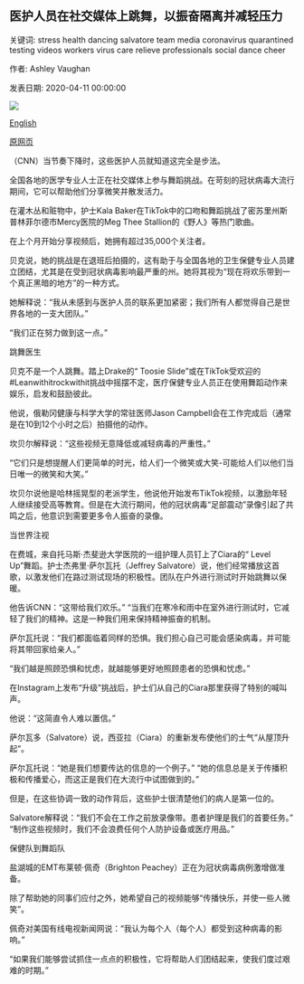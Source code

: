 ## 医护人员在社交媒体上跳舞，以振奋隔离并减轻压力

关键词: stress health dancing salvatore team media coronavirus quarantined testing videos workers virus care relieve professionals social dance cheer

作者: Ashley Vaughan

发表日期: 2020-04-11 00:00:00

![](https://cdn.cnn.com/cnnnext/dam/assets/200409191343-health-care-professionals-dance-super-tease.jpg)

[English](Health%20care%20workers%20are%20dancing%20on%20social%20media%20to%20cheer%20up%20the%20quarantined%20and%20relieve%20stress.md)

[原网页](https://edition.cnn.com/2020/04/11/world/iyw-health-care-professionals-dance-social-media-trnd/index.html)

（CNN）当节奏下降时，这些医护人员就知道这完全是步法。

全国各地的医学专业人士正在社交媒体上参与舞蹈挑战。在苛刻的冠状病毒大流行期间，它可以帮助他们分享微笑并散发活力。

在灌木丛和赃物中，护士Kala Baker在TikTok中的口吻和舞蹈挑战了密苏里州斯普林菲尔德市Mercy医院的Meg Thee Stallion的《野人》等热门歌曲。

在上个月开始分享视频后，她拥有超过35,000个关注者。

贝克说，她的挑战是在退班后拍摄的，这有助于与全国各地的卫生保健专业人员建立团结，尤其是在受到冠状病毒影响最严重的州。她将其视为“现在将欢乐带到一个真正黑暗的地方”的一种方式。

她解释说：“我从未感到与医护人员的联系更加紧密；我们所有人都觉得自己是世界各地的一支大团队。”

“我们正在努力做到这一点。”

跳舞医生

贝克不是一个人跳舞。踏上Drake的“ Toosie Slide”或在TikTok受欢迎的\#Leanwithitrockwithit挑战中摇摆不定，医疗保健专业人员正在使用舞蹈动作来娱乐，启发和鼓励彼此。

他说，俄勒冈健康与科学大学的常驻医师Jason Campbell会在工作完成后（通常是在10到12个小时之后）拍摄他的动作。

坎贝尔解释说：“这些视频无意降低或减轻病毒的严重性。”

“它们只是想提醒人们更简单的时光，给人们一个微笑或大笑-可能给人们以他们当日唯一的微笑和大笑。”

坎贝尔说他是哈林摇晃型的老派学生，他说他开始发布TikTok视频，以激励年轻人继续接受高等教育。但是在大流行期间，他的冠状病毒“足部震动”录像引起了共鸣之后，他意识到需要更多令人振奋的录像。

当世界注视

在费城，来自托马斯·杰斐逊大学医院的一组护理人员钉上了Ciara的“ Level Up”舞蹈。护士杰弗里·萨尔瓦托（Jeffrey Salvatore）说，他们经常播放这首歌，以激发他们在路过测试现场的积极性。团队在户外进行测试时开始跳舞以保暖。

他告诉CNN：“这带给我们欢乐。” “当我们在寒冷和雨中在室外进行测试时，它减轻了我们的精神。这是一种我们用来保持精神振奋的机制。

萨尔瓦托说：“我们都面临着同样的恐惧。我们担心自己可能会感染病毒，并可能将其带回家给亲人。”

“我们越是照顾恐惧和忧虑，就越能够更好地照顾患者的恐惧和忧虑。”

在Instagram上发布“升级”挑战后，护士们从自己的Ciara那里获得了特别的喊叫声。

他说：“这简直令人难以置信。”

萨尔瓦多（Salvatore）说，西亚拉（Ciara）的重新发布使他们的士气“从屋顶升起”。

萨尔瓦托说：“她是我们想要传达的信息的一个例子。” “她的信息总是关于传播积极和传播爱心，而这正是我们在大流行中试图做到的。”

但是，在这些协调一致的动作背后，这些护士很清楚他们的病人是第一位的。

Salvatore解释说：“我们不会在工作之前放录像带。患者护理是我们的首要任务。” “制作这些视频时，我们不会浪费任何个人防护设备或医疗用品。”

保健队到舞蹈队

盐湖城的EMT布莱顿·佩奇（Brighton Peachey）正在为冠状病毒病例激增做准备。

除了帮助她的同事们应付之外，她希望自己的视频能够“传播快乐，并使一些人微笑”。

佩奇对美国有线电视新闻网说：“我认为每个人（每个人）都受到这种病毒的影响。”

“如果我们能够尝试抓住一点点的积极性，它将帮助人们团结起来，使我们度过艰难的时期。”